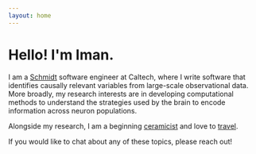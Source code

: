 ```yaml
---
layout: home
---
```


# Hello! I'm Iman.
I am a [Schmidt](https://sase.caltech.edu/) software engineer at Caltech, where 
I write software that identifies causally relevant variables from large-scale 
observational data. More broadly, my research interests are in developing 
computational methods to understand the strategies used by the brain to encode 
information across neuron populations.

Alongside my research, I am a beginning 
[ceramicist](https://www.etsy.com/shop/CupsNCupboards?ref=simple-shop-header-name&listing_id=1158538255) 
and love to [travel](travel.html). 

If you would like to chat about any of these topics, please reach out!

